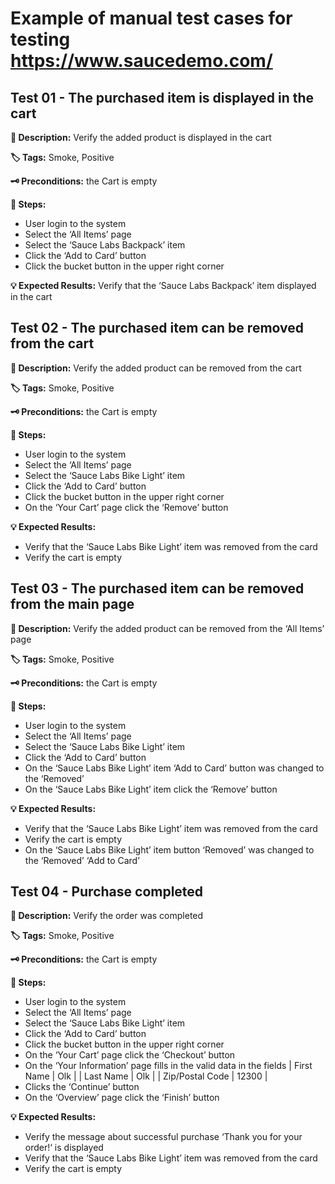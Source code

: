 # Example of manual test cases for testing https://www.saucedemo.com/


## Test 01 - The purchased item is displayed in the cart

**📃 Description:** Verify the added product is displayed in the cart

**🏷️ Tags:** Smoke, Positive

**🗝️ Preconditions:**
the Cart is empty

**👣 Steps:**
- User login to the system
- Select the ‘All Items’ page
- Select the ‘Sauce Labs Backpack’ item
- Click the ‘Add to Card’ button
- Click the bucket button in the upper right corner
  
**💡 Expected Results:**
Verify that the ‘Sauce Labs Backpack’ item displayed in the cart


## Test 02 - The purchased item can be removed from the cart

**📃 Description:** Verify the added product can be removed from the cart

**🏷️ Tags:** Smoke, Positive

**🗝️ Preconditions:**
the Cart is empty

**👣 Steps:**
- User login to the system
- Select the ‘All Items’ page
- Select the ‘Sauce Labs Bike Light’ item
- Click the ‘Add to Card’ button
- Click the bucket button in the upper right corner
- On the ‘Your Cart’ page click the ‘Remove’ button 

**💡 Expected Results:**
- Verify that the ‘Sauce Labs Bike Light’ item was removed from the card
- Verify the cart is empty


##  Test 03 - The purchased item can be removed from the main page

**📃 Description:** Verify the added product can be removed from the ‘All Items’ page

**🏷️ Tags:** Smoke, Positive

**🗝️ Preconditions:**
the Cart is empty

**👣 Steps:**
- User login to the system
- Select the ‘All Items’ page
- Select the ‘Sauce Labs Bike Light’ item
- Click the ‘Add to Card’ button
- On the ‘Sauce Labs Bike Light’ item ‘Add to Card’ button was changed to the ‘Removed’
- On the ‘Sauce Labs Bike Light’ item click the ‘Remove’ button


**💡 Expected Results:**
- Verify that the ‘Sauce Labs Bike Light’ item was removed from the card
- Verify the cart is empty
- On the ‘Sauce Labs Bike Light’ item button ‘Removed’ was changed to the ‘Removed’ ‘Add to Card’



## Test 04 - Purchase completed

**📃 Description:** Verify the order was completed

**🏷️ Tags:** Smoke, Positive

**🗝️ Preconditions:**
the Cart is empty

**👣 Steps:**
- User login to the system
- Select the ‘All Items’ page
- Select the ‘Sauce Labs Bike Light’ item
- Click the ‘Add to Card’ button
- Click the bucket button in the upper right corner
- On the ‘Your Cart’ page click the ‘Checkout’ button
- On the ‘Your Information’ page fills in the valid data in the fields
| First Name      | Olk   |
| Last Name       | Olk   |
| Zip/Postal Code | 12300 |
- Clicks the ‘Continue’ button
- On the ‘Overview’ page click the ‘Finish’ button


**💡 Expected Results:**
- Verify the message about successful purchase ‘Thank you for your order!‘ is displayed
- Verify that the ‘Sauce Labs Bike Light’ item was removed from the card
- Verify the cart is empty

